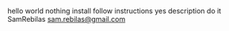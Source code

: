 # 
  hello world
  nothing
  install
  follow instructions
  yes
  description
  do it
  SamRebilas
  sam.rebilas@gmail.com

